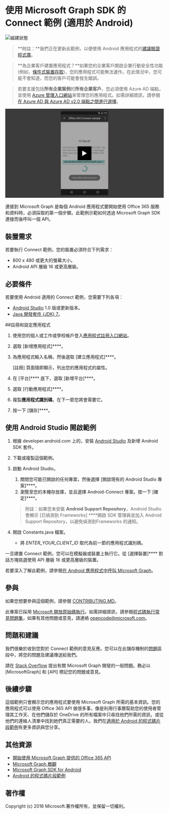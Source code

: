 # <a name="connect-sample-for-android-using-the-microsoft-graph-sdk"></a>使用 Microsoft Graph SDK 的 Connect 範例 (適用於 Android)

![組建狀態](https://ricalo.visualstudio.com/_apis/public/build/definitions/06256fa7-d8e5-4ca0-8639-7c00eb6f1fe9/6/badge "組建狀態")

>**附註：**我們正在更新此範例，以便使用 Android 應用程式的[建議驗證程式庫](https://docs.microsoft.com/en-us/azure/active-directory/develop/active-directory-v2-libraries#compatible-client-libraries)。


> **為企業客戶建置應用程式？**如果您的企業客戶開啟企業行動安全性功能 (例如，<a href="https://azure.microsoft.com/en-us/documentation/articles/active-directory-conditional-access-device-policies/" target="_newtab">條件式裝置存取</a>)，您的應用程式可能無法運作。在此情況中，您可能不會知道，而您的客戶可能會發生錯誤。 

> 若要支援包括**所有企業案例**的**所有企業客戶**，您必須使用 Azure AD 端點，並使用 [Azure 管理入口網站](https://aka.ms/aadapplist)來管理您的應用程式。如需詳細資訊，請參閱 [在 Azure AD 與 Azure AD v2.0 端點之間進行選擇](https://graph.microsoft.io/docs/authorization/auth_overview#deciding-between-azure-ad-and-the-v2-authentication-endpoint)。

[![Microsoft Graph Connect 範例](/readme-images/O365-Android-Connect-video_play_icon.png)](https://www.youtube.com/watch?v=3IQIDFrqhY4 "按一下以查看執行中的範例")

連接到 Microsoft Graph 是每個 Android 應用程式要開始使用 Office 365 服務和資料時，必須採取的第一個步驟。此範例示範如何透過 Microsoft Graph SDK 連接而後呼叫一個 API。

## <a name="device-requirements"></a>裝置需求

若要執行 Connect 範例，您的裝置必須符合下列需求：

* 800 x 480 或更大的螢幕大小。
* Android API 層級 16 或更高層級。
 
## <a name="prerequisites"></a>必要條件

若要使用 Android 適用的 Connect 範例，您需要下列各項：

* [Android Studio](http://developer.android.com/sdk/index.html) 1.0 版或更新版本。
* [Java 開發套件 (JDK) 7](http://www.oracle.com/technetwork/java/javase/downloads/jdk7-downloads-1880260.html)。

<a name="register"></a>
##<a name="register-and-configure-the-app"></a>註冊和設定應用程式

1. 使用您的個人或工作或學校帳戶登入[應用程式註冊入口網站](https://apps.dev.microsoft.com/)。
2. 選取 [新增應用程式]****。
3. 為應用程式輸入名稱，然後選取 [建立應用程式]****。
    
    [註冊] 頁面隨即顯示，列出您的應用程式的屬性。
 
4. 在 [平台]**** 底下，選取 [新增平台]****。
5. 選取 [行動應用程式]****。
6. 複製**應用程式識別碼**，在下一節您將會需要它。
7. 按一下 [儲存]****。
  
## <a name="open-the-sample-using-android-studio"></a>使用 Android Studio 開啟範例

1. 根據 developer.android.com 上的[](http://developer.android.com/sdk/installing/adding-packages.html)，安裝 [Android Studio](http://developer.android.com/sdk/index.html) 及新增 Android SDK 套件。
2. 下載或複製這個範例。
3. 啟動 Android Studio。
    1. 關閉您可能已開啟的任何專案，然後選擇 [開啟現有的 Android Studio 專案]****。
    2. 瀏覽至您的本機存放庫，並且選擇 Android-Connect 專案。按一下 [確定]****。
    
    > 附註：如果您未安裝 **Android Support Repository**，Android Studio 會顯示 [已偵測到 Frameworks] ****開啟 SDK 管理員並加入 Android Support Repository，以避免偵測到Frameworks 的通知。
4. 開啟 Constants.java 檔案。
    * 將 *ENTER_YOUR_CLIENT_ID* 取代為前一節的應用程式識別碼。

一旦建置 Connect 範例，您可以在模擬器或裝置上執行它。從 [選擇裝置]**** 對話方塊挑選使用 API 層級 16 或更高層級的裝置。

若要深入了解此範例，請參閱[在 Android 應用程式中呼叫 Microsoft Graph](https://graph.microsoft.io/en-us/docs/platform/android)。

<a name="contributing"></a>
## <a name="contributing"></a>參與 ##

如果您想要參與這個範例，請參閱 [CONTRIBUTING.MD](/CONTRIBUTING.md)。

此專案已採用 [Microsoft 開放原始碼執行](https://opensource.microsoft.com/codeofconduct/)。如需詳細資訊，請參閱[程式碼執行常見問題集](https://opensource.microsoft.com/codeofconduct/faq/)，如果有其他問題或意見，請連絡 [opencode@microsoft.com](mailto:opencode@microsoft.com)。

## <a name="questions-and-comments"></a>問題和建議

我們很樂於收到您對於 Connect 範例的意見反應。您可以在此儲存機制的[問題](issues)區段中，將您的問題及建議傳送給我們。

請在 [Stack Overflow](http://stackoverflow.com/questions/tagged/MicrosoftGraph+API) 提出有關 Microsoft Graph 開發的一般問題。務必以 [MicrosoftGraph] 和 [API] 標記您的問題或意見。

## <a name="next-steps"></a>後續步驟

這個範例只會顯示您的應用程式要使用 Microsoft Graph 所需的基本資訊。您的應用程式可以使用 Office 365 API 做很多事，像是利用行事曆幫助您的使用者管理其工作天、在他們儲存於 OneDrive 的所有檔案中只尋找他們所需的資訊，或從他們的連絡人清單中找到她們真正需要的人。我們在[適用於 Android 的程式碼片段範例](../../../android-java-snippets-sample)有更多資訊與您分享。 
  
## <a name="additional-resources"></a>其他資源

* [開始使用 Microsoft Graph 提供的 Office 365 API](http://dev.office.com/getting-started/office365apis)
* [Microsoft Graph 概觀](http://graph.microsoft.io)
* [Microsoft Graph SDK for Android](../../../msgraph-sdk-android)
* [Android 的程式碼片段範例](../../../android-java-snippets-sample)

## <a name="copyright"></a>著作權
Copyright (c) 2016 Microsoft.著作權所有，並保留一切權利。

